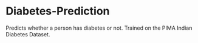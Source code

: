 # Diabetes-Prediction
Predicts whether a person has diabetes or not. Trained on the PIMA Indian Diabetes Dataset.
